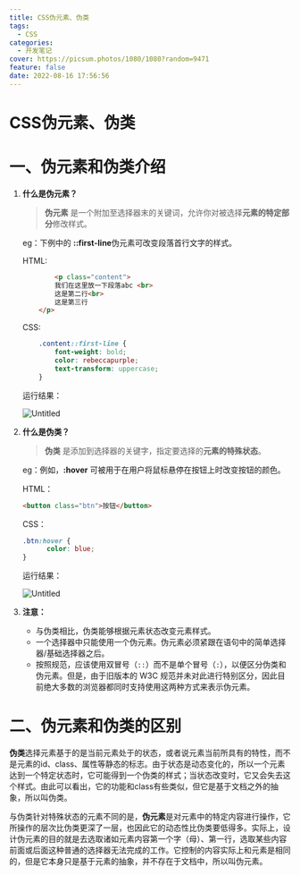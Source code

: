 ```yaml
---
title: CSS伪元素、伪类
tags:
  - CSS
categories:
  - 开发笔记
cover: https://picsum.photos/1080/1080?random=9471
feature: false
date: 2022-08-16 17:56:56
---
```

# CSS伪元素、伪类

# 一、伪元素和伪类介绍

1. **什么是伪元素？**
    
    > **伪元素** 是一个附加至选择器末的关键词，允许你对被选择**元素的特定部分**修改样式。
    > 
    
    eg：下例中的 **::first-line**伪元素可改变段落首行文字的样式。
    
    HTML:
    
    ```html
    		<p class="content">
            我们在这里放一下段落abc <br>
            这是第二行<br>
            这是第三行
        </p>
    ```
    
    CSS:
    
    ```css
        .content::first-line {
            font-weight: bold;
            color: rebeccapurple;
            text-transform: uppercase;
        }
    ```
    
    运行结果：
    
    ![Untitled](%E4%B8%80%E3%80%81CSS%E4%BC%AA%E5%85%83%E7%B4%A0%E3%80%81%E4%BC%AA%E7%B1%BB%208bff0be779ca4a35844550fbb8d75ece/Untitled.png)
    
2. **什么是伪类？**
    
    > **伪类** 是添加到选择器的关键字，指定要选择的**元素的特殊状态**。
    > 
    
    eg：例如，**:hover** 可被用于在用户将鼠标悬停在按钮上时改变按钮的颜色。
    
    HTML：
    
    ```html
    <button class="btn">按钮</button>
    ```
    
    CSS：
    
    ```css
    .btn:hover {
          color: blue;
    }
    ```
    
    运行结果：
    
    ![Untitled](%E4%B8%80%E3%80%81CSS%E4%BC%AA%E5%85%83%E7%B4%A0%E3%80%81%E4%BC%AA%E7%B1%BB%208bff0be779ca4a35844550fbb8d75ece/Untitled%201.png)
    
3. **注意：**
    - 与伪类相比，伪类能够根据元素状态改变元素样式。
    - 一个选择器中只能使用一个伪元素。伪元素必须紧跟在语句中的简单选择器/基础选择器之后。
    - 按照规范，应该使用双冒号（`::`）而不是单个冒号（`:`），以便区分伪类和伪元素。但是，由于旧版本的 W3C 规范并未对此进行特别区分，因此目前绝大多数的浏览器都同时支持使用这两种方式来表示伪元素。
    

# 二、伪元素和伪类的区别

**伪类**选择元素基于的是当前元素处于的状态，或者说元素当前所具有的特性，而不是元素的id、class、属性等静态的标志。由于状态是动态变化的，所以一个元素达到一个特定状态时，它可能得到一个伪类的样式；当状态改变时，它又会失去这个样式。由此可以看出，它的功能和class有些类似，但它是基于文档之外的抽象，所以叫伪类。

与伪类针对特殊状态的元素不同的是，**伪元素**是对元素中的特定内容进行操作，它所操作的层次比伪类更深了一层，也因此它的动态性比伪类要低得多。实际上，设计伪元素的目的就是去选取诸如元素内容第一个字（母）、第一行，选取某些内容前面或后面这种普通的选择器无法完成的工作。它控制的内容实际上和元素是相同的，但是它本身只是基于元素的抽象，并不存在于文档中，所以叫伪元素。